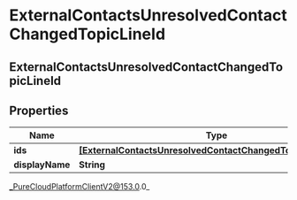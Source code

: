 # ExternalContactsUnresolvedContactChangedTopicLineId

## ExternalContactsUnresolvedContactChangedTopicLineId

## Properties

|Name | Type | Description | Notes|
|------------ | ------------- | ------------- | -------------|
| **ids** | [**[ExternalContactsUnresolvedContactChangedTopicLineUserId]**](ExternalContactsUnresolvedContactChangedTopicLineUserId) |  | [optional] |
| **displayName** | **String** |  | [optional] |



_PureCloudPlatformClientV2@153.0.0_
